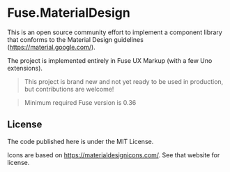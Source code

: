 # Fuse.MaterialDesign

This is an open source community effort to implement a component library that conforms to the Material Design guidelines (https://material.google.com/).

The project is implemented entirely in Fuse UX Markup (with a few Uno extensions).

> This project is brand new and not yet ready to be used in production, but contributions are welcome!

>  Minimum required Fuse version is 0.36

## License

The code published here is under the MIT License.

Icons are based on https://materialdesignicons.com/. See that website for license.
